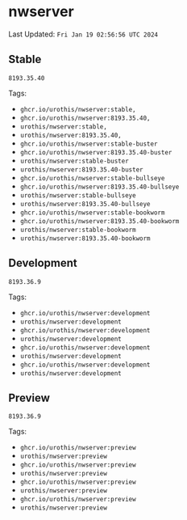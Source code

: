 # <b>nwserver</b>

Last Updated: `Fri Jan 19 02:56:56 UTC 2024`



## Stable
`8193.35.40`

Tags: 

- `ghcr.io/urothis/nwserver:stable,`
- `ghcr.io/urothis/nwserver:8193.35.40,`
- `urothis/nwserver:stable,`
- `urothis/nwserver:8193.35.40,`
- `ghcr.io/urothis/nwserver:stable-buster`
- `ghcr.io/urothis/nwserver:8193.35.40-buster`
- `urothis/nwserver:stable-buster`
- `urothis/nwserver:8193.35.40-buster`
- `ghcr.io/urothis/nwserver:stable-bullseye`
- `ghcr.io/urothis/nwserver:8193.35.40-bullseye`
- `urothis/nwserver:stable-bullseye`
- `urothis/nwserver:8193.35.40-bullseye`
- `ghcr.io/urothis/nwserver:stable-bookworm`
- `ghcr.io/urothis/nwserver:8193.35.40-bookworm`
- `urothis/nwserver:stable-bookworm`
- `urothis/nwserver:8193.35.40-bookworm`

## Development
`8193.36.9`

Tags: 

- `ghcr.io/urothis/nwserver:development`
- `urothis/nwserver:development`
- `ghcr.io/urothis/nwserver:development`
- `urothis/nwserver:development`
- `ghcr.io/urothis/nwserver:development`
- `urothis/nwserver:development`
- `ghcr.io/urothis/nwserver:development`
- `urothis/nwserver:development`

## Preview
`8193.36.9`

Tags: 

- `ghcr.io/urothis/nwserver:preview`
- `urothis/nwserver:preview`
- `ghcr.io/urothis/nwserver:preview`
- `urothis/nwserver:preview`
- `ghcr.io/urothis/nwserver:preview`
- `urothis/nwserver:preview`
- `ghcr.io/urothis/nwserver:preview`
- `urothis/nwserver:preview`
